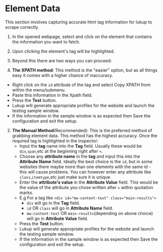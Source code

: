 # Element Data

This section involves capturing accurate html tag information for lukup to scrape correctly.

1. In the opened webpage, select and click on the element that contains the information you want to fetch.
2. Upon clicking the element's tag will be highlighted.
3. Beyond this there are two ways you can proceed:

 1. **The XPATH method**:
    This method is the "easier" option, but as all things easy it comes with a higher chance of inaccuracy.
   - Right click on the `id` attribute of the tag and select Copy XPATH from within the menu/submenu.
   - Paste this information in the Xpath field.
   - Press the **Test** button.
   - Lukup will generate appropriate profiles for the website and launch the testing sample window.
   - If the information in the sample window is as expected then Save the configuration and exit the setup.
 2. **The Manual Method**(Recommended):
    This is the preferred method of grabbing element data. This method has the highest accuracy.
    Once the required tag is highlighted in the inspector:
    - Input the **tag** name into the **Tag** field. Usually these would be `div`,`span`,etc at the beginning right after `<`.
    - Choose any **attribute name** in the **tag** and input this into the **Attribute Name** field. Ideally the best choice is the `id`, but in some websites there maybe more than one elements with the same id - this will cause problems. You can however enter any attribute like `class`,`itemtype`,etc just make sure it is unique.
    - Enter the **attribute's value** in the **Attribute Value** field. This would be the value of the attribute you chose written after `=` within quotation marks.
    - E.g For a tag like `<div id="mw-content-text" class="main-results">`
      - `div` will go in the **Tag** field.
      - `id` OR `class` will go in **Attribute Name** field.
      - `mw-content-text` OR `main-results`(depending on above choice) will go in **Attribute Value** field. 
    - Press the **Test** button.
    - Lukup will generate appropriate profiles for the website and launch the testing sample window.
    - If the information in the sample window is as expected then Save the configuration and exit the setup.
